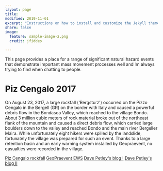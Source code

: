 ```yaml
---
layout: page
title:
modified: 2019-11-01
excerpt: "Instructions on how to install and customize the Jekyll theme Minimal Mistakes."
share: false
image:
  feature: sample-image-2.png
  credit: jfiddes

---
```

This page provides a place for a range of significant natural hazard events that demonstrate important mass movement processes well and Im always trying to find when chatting to people.

# Piz Cengalo 2017
On August 23, 2017, a large rockfall ('Bergsturz') occurred on the Pizzo Cengalo in the Bergell (GR) on the border with Italy and caused a powerful debris flow in the Bondasca Valley, which reached to the village Bondo. About 3 million cubic meters of rock material broke out of the northeast flank of the mountain and caused a direct debris flow, which carried large boulders down to the valley and reached Bondo and the main river Bergeller Maira. While unfortunately eight hikers were spilled by the landslide, fortunately the village was prepared for such an event. Thanks to a large retention basin and an early warning system installed by Geopraevent, no casualties were recorded in the village.

<a href="https://youtu.be/KITbIVl1R3w" class="btn btn-success">Piz Cengalo rockfall</a>
<a href="https://www.geopraevent.ch/project/bergsturz-und-murgangueberwachung-bondoval-bondasca/">GeoPraevent EWS</a>
<a href="https://blogs.agu.org/landslideblog/2017/08/25/pizzo-cengalo-rock-avalanche-1/">Dave Petley's blog I</a>
<a href="https://blogs.agu.org/landslideblog/2017/08/30/pizzo-cengalo-2/">Dave Petley's blog II</a>


